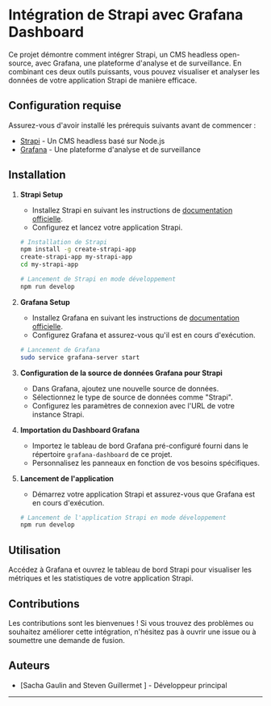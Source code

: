 # Intégration de Strapi avec Grafana Dashboard

Ce projet démontre comment intégrer Strapi, un CMS headless open-source, avec Grafana, une plateforme d'analyse et de surveillance. En combinant ces deux outils puissants, vous pouvez visualiser et analyser les données de votre application Strapi de manière efficace.

## Configuration requise

Assurez-vous d'avoir installé les prérequis suivants avant de commencer :

- [Strapi](https://strapi.io/) - Un CMS headless basé sur Node.js
- [Grafana](https://grafana.com/) - Une plateforme d'analyse et de surveillance

## Installation

1. **Strapi Setup**
   - Installez Strapi en suivant les instructions de [documentation officielle](https://strapi.io/documentation/getting-started/installation).
   - Configurez et lancez votre application Strapi.

   ```bash
   # Installation de Strapi
   npm install -g create-strapi-app
   create-strapi-app my-strapi-app
   cd my-strapi-app
   ```

   ```bash
   # Lancement de Strapi en mode développement
   npm run develop
   ```

2. **Grafana Setup**
   - Installez Grafana en suivant les instructions de [documentation officielle](https://grafana.com/docs/grafana/latest/installation/).
   - Configurez Grafana et assurez-vous qu'il est en cours d'exécution.

   ```bash
   # Lancement de Grafana
   sudo service grafana-server start
   ```

3. **Configuration de la source de données Grafana pour Strapi**
   - Dans Grafana, ajoutez une nouvelle source de données.
   - Sélectionnez le type de source de données comme "Strapi".
   - Configurez les paramètres de connexion avec l'URL de votre instance Strapi.

4. **Importation du Dashboard Grafana**
   - Importez le tableau de bord Grafana pré-configuré fourni dans le répertoire `grafana-dashboard` de ce projet.
   - Personnalisez les panneaux en fonction de vos besoins spécifiques.

5. **Lancement de l'application**
   - Démarrez votre application Strapi et assurez-vous que Grafana est en cours d'exécution.

   ```bash
   # Lancement de l'application Strapi en mode développement
   npm run develop
   ```

## Utilisation

Accédez à Grafana et ouvrez le tableau de bord Strapi pour visualiser les métriques et les statistiques de votre application Strapi.

## Contributions

Les contributions sont les bienvenues ! Si vous trouvez des problèmes ou souhaitez améliorer cette intégration, n'hésitez pas à ouvrir une issue ou à soumettre une demande de fusion.

## Auteurs

- [Sacha Gaulin and Steven Guillermet ] - Développeur principal

---
